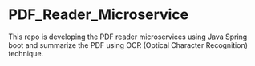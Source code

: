 # PDF_Reader_Microservice
This repo is developing the PDF reader microservices using Java Spring boot and summarize the PDF using OCR (Optical Character Recognition) technique.
